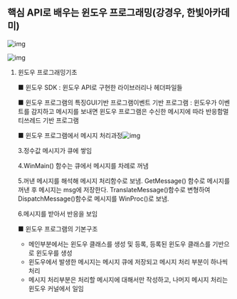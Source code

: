 ## **핵심 API로 배우는 윈도우 프로그래밍(강경우, 한빛아카데미)**

![img](https://github.com/wjdgh283/WIN32API_Study/blob/master/image%20src/0-1.JPG)

![img](https://github.com/wjdgh283/WIN32API_Study/blob/master/image%20src/0-2.JPG)

1. 윈도우 프로그래밍기초

   ■ 윈도우 SDK : 윈도우 API로 구현한 라이브러리나 헤더파일들

   ■ 윈도우 프로그램의 특징GUI기반 프로그램이벤트 기반 프로그램 : 윈도우가 이벤트를 감지하고 메시지를 보내면 윈도우 프로그램은 수신한 메시지에 따라 반응함멀티쓰레드 기반 프로그램

   ■ 윈도우 프로그램에서 메시지 처리과정![img](https://github.com/wjdgh283/WIN32API_Study/blob/master/image%20src/1-1.JPG)

   3.정수값 메시지가 큐에 쌓임

   4.WinMain() 함수는 큐에서 메시지를 차례로 꺼냄

   5.꺼낸 메시지를 해석해 메시지 처리함수로 보냄. GetMessage() 함수로 메시지를 꺼낸 후 메시지는 msg에 저장한다. TranslateMessage()함수로 변형하여 DispatchMessage()함수로 메시지를 WinProc()로 보냄.

   6.메시지를 받아서 반응을 보임

   ■ 윈도우 프로그램의 기본구조

   - 메인부분에서는 윈도우 클래스를 생성 및 등록, 등록된 윈도우 클래스를 기반으로 윈도우를 생성
   - 윈도우에서 발생한 메시지는 메시지 큐에 저장되고 메시지 처리 부분이 하나씩 처리
   - 메시지 처리부분은 처리할 메시지에 대해서만 작성하고, 나머지 메시지 처리는 윈도우 커널에서 일임





